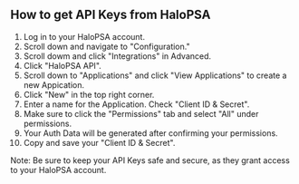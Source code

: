 ## How to get API Keys from HaloPSA

1. Log in to your  HaloPSA account.
2. Scroll down and navigate to "Configuration."
3. Scroll dowm and click "Integrations" in Advanced.
4. Click "HaloPSA API".
5. Scroll down to "Applications" and click "View Applications" to create a new Appication.
6. Click "New" in the top right corner.
7. Enter a name for the Application. Check "Client ID & Secret".
8. Make sure to click the "Permissions" tab and select "All" under permissions.
9. Your Auth Data will be generated after confirming your permissions.
10. Copy and save your "Client ID & Secret".

Note: Be sure to keep your API Keys safe and secure, as they grant access to your HaloPSA account.
